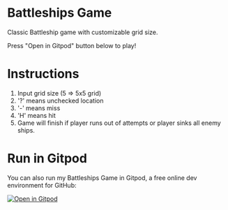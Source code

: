 # Battleships Game
Classic Battleship game with customizable grid size.

Press "Open in Gitpod" button below to play!

# Instructions 
1) Input grid size (5 => 5x5 grid) 
2) '?' means unchecked location
3) '-' means miss
4) 'H' means hit 
5) Game will finish if player runs out of attempts or player sinks all enemy ships.

# Run in Gitpod

You can also run my Battleships Game in Gitpod, a free online dev environment for GitHub:

[![Open in Gitpod](https://gitpod.io/button/open-in-gitpod.svg)](https://gitpod.io/#https://github.com/MichaelBenliyan/Battleships_Game)
